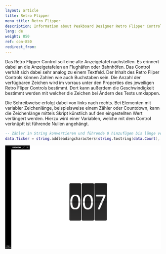 ```yaml
---
layout: article
title: Retro Flipper
menu_title: Retro Flipper
description: Information about Peakboard Designer Retro Flipper Control.
lang: de
weight: 850
ref: con-850
redirect_from:
---
```


Das Retro Flipper Control soll eine alte Anzeigetafel nachstellen. 
Es erinnert dabei an die Anzeigetafelen an Flughäfen oder Bahnhöfen.
Das Control verhält sich dabei sehr analog zu einem Textfeld.
Der Inhalt des Retro Fliper Controls können Zahlen wie auch Buchstaben sein.
Die Anzahl der verfügbaren Zeichen wird im vorraus unter den Properties des jeweiligen Retro Fliper Controls bestimmt. 
Dort kann außerdem die Geschwindigkeit bestimmt werden mit welcher die Zeichen bei Ändern des Texts umklappen.

Die Schreibweise erfolgt dabei von links nach rechts.
Bei Elementen mit variabler Zeichenlänge, beispielsweise einem Zähler oder Countdown, kann die Zeichenlänge mittels Skript künstlich auf den eingestellten Wert verlängert werden.
Hierzu wird einer Variablen, welche mit dem Control verknüpft ist führende Nullen angehängt.

```Lua
-- Zähler in String konvertieren und führende 0 hinzufügen bis länge von 3 Digets erreicht ist.
data.Ticker = string.addleadingcharacters(string.tostring(data.Count),'0',3)
```

![image_1](/assets/images/Controls/RetroFlipper/retro01.png)
